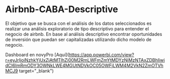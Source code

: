 # Airbnb-CABA-Descriptive

El objetivo que se busca con el análisis de los datos seleccionados es realizar una análisis exploratorio de tipo descriptivo para entender el negocio de airbnb. En base al análisis descriptivo encontrar oportunidades de inversión que puedan ser capitalizadas utilizando dicho modelo de negocio.

Dashboard en novyPro [Aquí](https://app.powerbi.com/view?r=eyJrIjoiNzhkYjUxZjAtMTlhZi00M2RmLWFmZmYtMDYzNjMzNTAxZDBhIiwidCI6ImRmODY3OWNkLWE4MGUtNDVkOC05OWFjLWM4M2VkN2ZmOTVhMCJ9 target="_blank")
